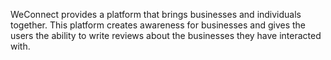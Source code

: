 WeConnect provides a platform that brings businesses and individuals together.
This platform creates awareness for businesses and gives the users the ability to write reviews about the businesses they have interacted with.
